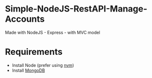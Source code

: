 # Simple-NodeJS-RestAPI-Manage-Accounts

Made with NodeJS - Express - with MVC model

# Requirements

- Install Node (prefer using [nvm](https://github.com/creationix/nvm))
- Install [MongoDB](https://www.mongodb.com/try/download/community)


